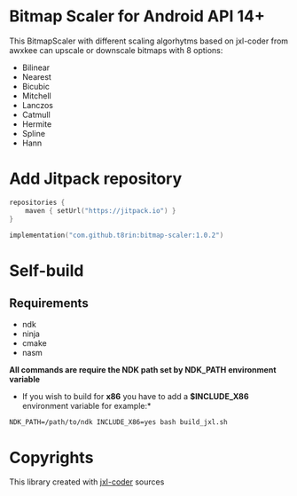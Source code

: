 # Bitmap Scaler for Android API 14+

This BitmapScaler with different scaling algorhytms based on jxl-coder from awxkee can upscale or downscale bitmaps with 8 options:
* Bilinear
* Nearest
* Bicubic
* Mitchell
* Lanczos
* Catmull
* Hermite
* Spline
* Hann


# Add Jitpack repository

```kotlin
repositories {
    maven { setUrl("https://jitpack.io") }
}
```

```kotlin
implementation("com.github.t8rin:bitmap-scaler:1.0.2")
```

# Self-build

## Requirements

- ndk
- ninja
- cmake
- nasm

**All commands are require the NDK path set by NDK_PATH environment variable**

* If you wish to build for **x86** you have to add a **$INCLUDE_X86** environment variable for
  example:*

```shell
NDK_PATH=/path/to/ndk INCLUDE_X86=yes bash build_jxl.sh
```

# Copyrights

This library created with [jxl-coder](https://github.com/awxkee/jxl-coder) sources

